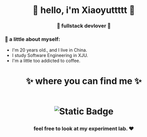 <h1 align="center"> 🤩 hello, i'm Xiaoyuttttt 🤩 </h1>
<h3 align="center">🚀 fullstack devlover 🚀</h3>


### 👧 a little about myself:
- I'm 20 years old., and I live in China.
- I study Software Engineering in XJU.
- I'm a little too addicted to coffee.

<h1 align="center">
✨ where you can find me ✨
  
  <p align="center"><br/>
    <img alt="Static Badge" src="https://img.shields.io/badge/ins-xiaoyut-%23FF0069?logo=instagram&logoSize=%23FF0069&link=https%3A%2F%2Fwww.instagram.com%2Fxiaoyu.113">
  </a>
</p>
</h1>

<h3 align="center"><strong> feel free to look at my experiment lab. ❤ </strong> </h3>
